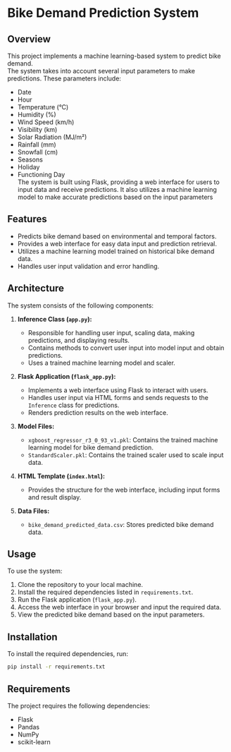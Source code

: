# Bike Demand Prediction System

## Overview

This project implements a machine learning-based system to predict bike demand. <br>
The system takes into account several input parameters to make predictions. These parameters include:
- Date
- Hour
- Temperature (°C)
- Humidity (%)
- Wind Speed (km/h)
- Visibility (km)
- Solar Radiation (MJ/m²)
- Rainfall (mm)
- Snowfall (cm)
- Seasons
- Holiday
- Functioning Day<br>
The system is built using Flask, providing a web interface for users to input data and receive predictions. It also utilizes a machine learning model to make accurate predictions based on the input parameters

## Features

- Predicts bike demand based on environmental and temporal factors.
- Provides a web interface for easy data input and prediction retrieval.
- Utilizes a machine learning model trained on historical bike demand data.
- Handles user input validation and error handling.

## Architecture

The system consists of the following components:

1. **Inference Class (`app.py`):**
   - Responsible for handling user input, scaling data, making predictions, and displaying results.
   - Contains methods to convert user input into model input and obtain predictions.
   - Uses a trained machine learning model and scaler.

2. **Flask Application (`flask_app.py`):**
   - Implements a web interface using Flask to interact with users.
   - Handles user input via HTML forms and sends requests to the `Inference` class for predictions.
   - Renders prediction results on the web interface.

3. **Model Files:**
   - `xgboost_regressor_r3_0_93_v1.pkl`: Contains the trained machine learning model for bike demand prediction.
   - `StandardScaler.pkl`: Contains the trained scaler used to scale input data.

4. **HTML Template (`index.html`):**
   - Provides the structure for the web interface, including input forms and result display.

5. **Data Files:**
   - `bike_demand_predicted_data.csv`: Stores predicted bike demand data.

## Usage

To use the system:

1. Clone the repository to your local machine.
2. Install the required dependencies listed in `requirements.txt`.
3. Run the Flask application (`flask_app.py`).
4. Access the web interface in your browser and input the required data.
5. View the predicted bike demand based on the input parameters.

## Installation

To install the required dependencies, run:

```bash
pip install -r requirements.txt
```
## Requirements

The project requires the following dependencies:

- Flask
- Pandas
- NumPy
- scikit-learn
